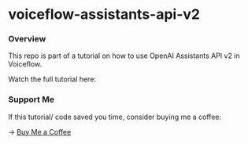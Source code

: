 # voiceflow-assistants-api-v2

### Overview

This repo is part of a tutorial on how to use OpenAI Assistants API v2 in Voiceflow. 

Watch the full tutorial here:

### Support Me

If this tutorial/ code saved you time, consider buying me a coffee:

→ [Buy Me a Coffee](https://ko-fi.com/bartybart)
